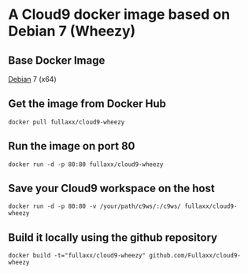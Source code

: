 # A Cloud9 docker image based on Debian 7 (Wheezy)

## Base Docker Image
[Debian](https://hub.docker.com/_/debian) 7 (x64)

## Get the image from Docker Hub
```
docker pull fullaxx/cloud9-wheezy
```
## Run the image on port 80
```
docker run -d -p 80:80 fullaxx/cloud9-wheezy
```
## Save your Cloud9 workspace on the host
```
docker run -d -p 80:80 -v /your/path/c9ws/:/c9ws/ fullaxx/cloud9-wheezy
```
## Build it locally using the github repository
```
docker build -t="fullaxx/cloud9-wheezy" github.com/Fullaxx/cloud9-wheezy
```
